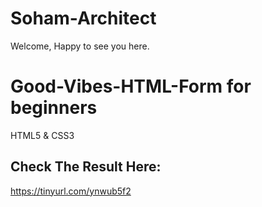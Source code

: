 # Soham-Architect

Welcome,
Happy to see you here.
# Good-Vibes-HTML-Form for beginners
HTML5 &amp; CSS3
## Check The Result Here: 
https://tinyurl.com/ynwub5f2
